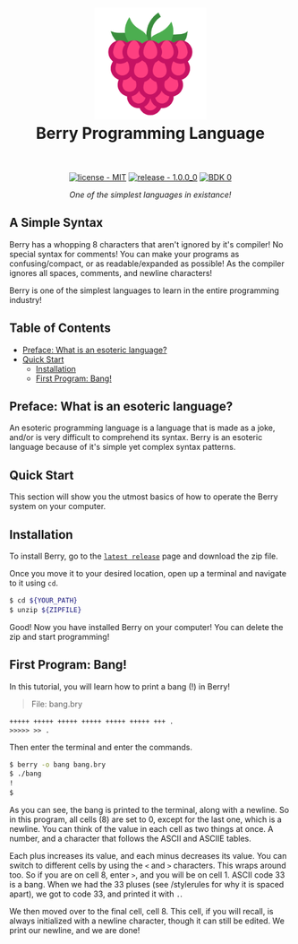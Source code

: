 <h1 align="center">
  <a href="/blob/master/README.md"><img src="/images/logo.png" alt="" width="200"></a>
  <br>
  Berry Programming Language
  <br>
  <br>
</h1>

<p align="center">
  <a href="/LICENSE"><img src="https://img.shields.io/github/license/CodeDojoOfficial/Berry.svg?style=for-the-badge" alt="license - MIT"></a>
  <a href="../../releases/latest"><img src="https://img.shields.io/badge/release-1.0.0__0-blue.svg?style=for-the-badge" alt="release - 1.0.0_0"></a>
  <a href="../../releases/latest"><img src="https://img.shields.io/badge/BDK-0-red.svg?style=for-the-badge" alt="BDK 0"></a>
</p>

<p align="center"><i>One of the simplest languages in existance!</i></p>

## A Simple Syntax

Berry has a whopping 8 characters that aren't ignored by it's compiler! No special syntax for comments! You can make your programs as confusing/compact, or as readable/expanded as possible! As the compiler ignores all spaces, comments, and newline characters!

Berry is one of the simplest languages to learn in the entire programming industry!

## Table of Contents

- [Preface: What is an esoteric language?](#preface-what-is-an-esoteric-language)
- [Quick Start](#quick-start)
  - [Installation](#installation)
  - [First Program: Bang!](#first-program-bang)

## Preface: What is an esoteric language?

An esoteric programming language is a language that is made as a joke, and/or is very difficult to comprehend its syntax. Berry is an esoteric language because of it's simple yet complex syntax patterns.

## Quick Start

This section will show you the utmost basics of how to operate the Berry system on your computer.

## Installation

To install Berry, go to the [`latest release`](https://github.com/CodeDojoOfficial/Berry/releases/latest) page and download the zip file.

Once you move it to your desired location, open up a terminal and navigate to it using `cd`.

```bash
$ cd ${YOUR_PATH}
$ unzip ${ZIPFILE}
```

Good! Now you have installed Berry on your computer! You can delete the zip and start programming!

## First Program: Bang!

In this tutorial, you will learn how to print a bang (!) in Berry!

> File: bang.bry

```
+++++ +++++ +++++ +++++ +++++ +++++ +++ .
>>>>> >> .
```

Then enter the terminal and enter the commands.

```bash
$ berry -o bang bang.bry
$ ./bang
!
$ 
```

As you can see, the bang is printed to the terminal, along with a newline. So in this program, all cells (8) are set to 0, except for the last one, which is a newline. You can think of the value in each cell as two things at once. A number, and a character that follows the ASCII and ASCIIE tables.

Each plus increases its value, and each minus decreases its value. You can switch to different cells by using the `<` and `>` characters. This wraps around too. So if you are on cell 8, enter `>`, and you will be on cell 1. ASCII code 33 is a bang. When we had the 33 pluses (see /stylerules for why it is spaced apart), we got to code 33, and printed it with `.`.

We then moved over to the final cell, cell 8. This cell, if you will recall, is always initialized with a newline character, though it can still be edited. We print our newline, and we are done!
